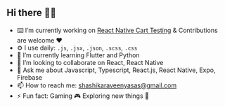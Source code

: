 ## Hi there 🧑‍💻

- ⌨️ I’m currently working on [React Native Cart Testing](https://github.com/shashika05/cart-testing) & Contributions are welcome ❤️
- ⚙️ I use daily: `.js`, `.jsx`, `.json`, `.scss`, `.css`
- 🌱 I’m currently learning Flutter and Python
- 👯 I’m looking to collaborate on React, React Native
- 💬 Ask me about Javascript, Typescript, React.js, React Native, Expo, Firebase
- 📫 How to reach me: [shashikaraveenyasas@gmail.com](mailto:shashikaraveenyasas@gmail.com)
- ⚡ Fun fact: Gaming 🎮 Exploring new things 🔭

